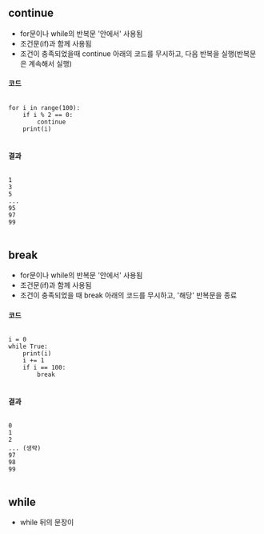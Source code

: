 ## continue
- for문이나 while의 반복문 '안에서' 사용됨
- 조건문(if)과 함께 사용됨
- 조건이 충족되었을때 continue 아래의 코드를 무시하고, 다음 반복을 실행(반복문은 계속해서 실행)   
#### 코드
<pre>
<code>
for i in range(100):       
    if i % 2 == 0:         
        continue           
    print(i)
</code>
</pre>
#### 결과
<pre>
<code>
1
3
5
...
95
97
99
</code>
</pre>

## break
- for문이나 while의 반복문 '안에서' 사용됨
- 조건문(if)과 함께 사용됨
- 조건이 충족되었을 때 break 아래의 코드를 무시하고, '해당' 반복문을 종료
#### 코드
<pre>
<code>
i = 0
while True:    
    print(i)
    i += 1         
    if i == 100:
        break 
</code>
</pre>
#### 결과
<pre>
<code>
0
1
2
... (생략)
97
98
99
</code>
</pre>

## while
- while 뒤의 문장이 

<pre>
<code>
</code>
</pre>
